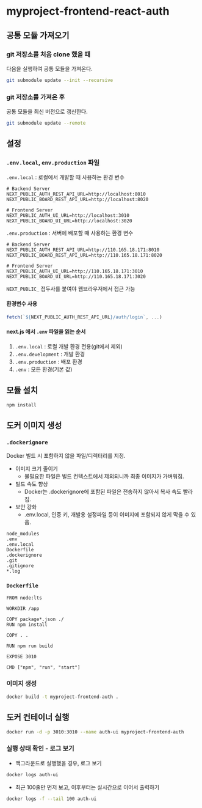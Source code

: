# myproject-frontend-react-auth

## 공통 모듈 가져오기

### git 저장소를 처음 clone 했을 때

다음을 실행하여 공통 모듈을 가져온다.

```bash
git submodule update --init --recursive
```

### git 저장소를 가져온 후

공통 모듈을 최신 버전으로 갱신한다.

```bash
git submodule update --remote
```

## 설정

### `.env.local`, `env.production` 파일

`.env.local` : 로컬에서 개발할 때 사용하는 환경 변수

```properties
# Backend Server
NEXT_PUBLIC_AUTH_REST_API_URL=http://localhost:8010
NEXT_PUBLIC_BOARD_REST_API_URL=http://localhost:8020

# Frontend Server
NEXT_PUBLIC_AUTH_UI_URL=http://localhost:3010
NEXT_PUBLIC_BOARD_UI_URL=http://localhost:3020
```

`.env.production` : 서버에 배포할 때 사용하는 환경 변수

```properties
# Backend Server
NEXT_PUBLIC_AUTH_REST_API_URL=http://110.165.18.171:8010
NEXT_PUBLIC_BOARD_REST_API_URL=http://110.165.18.171:8020

# Frontend Server
NEXT_PUBLIC_AUTH_UI_URL=http://110.165.18.171:3010
NEXT_PUBLIC_BOARD_UI_URL=http://110.165.18.171:3020
```

`NEXT_PUBLIC_` 접두사를 붙여야 웹브라우저에서 접근 가능

#### 환경변수 사용

```js
fetch(`${NEXT_PUBLIC_AUTH_REST_API_URL}/auth/login`, ...)
```

#### next.js 에서 `.env` 파일을 읽는 순서

1. `.env.local` : 로컬 개발 환경 전용(git에서 제외)
2. `.env.development` : 개발 환경
3. `.env.production` : 배포 환경
4. `.env` : 모든 환경(기본 값)

## 모듈 설치

```bash
npm install
```

## 도커 이미지 생성

### `.dockerignore`

Docker 빌드 시 포함하지 않을 파일/디렉터리를 지정.

- 이미지 크기 줄이기
  - 불필요한 파일은 빌드 컨텍스트에서 제외되니까 최종 이미지가 가벼워짐.
- 빌드 속도 향상
  - Docker는 .dockerignore에 포함된 파일은 전송하지 않아서 복사 속도 빨라짐.
- 보안 강화
  - .env.local, 인증 키, 개발용 설정파일 등이 이미지에 포함되지 않게 막을 수 있음.

```
node_modules
.env
.env.local
Dockerfile
.dockerignore
.git
.gitignore
*.log
```

### `Dockerfile`

```
FROM node:lts

WORKDIR /app

COPY package*.json ./
RUN npm install

COPY . .

RUN npm run build

EXPOSE 3010

CMD ["npm", "run", "start"]
```

### 이미지 생성

```bash
docker build -t myproject-frontend-auth .
```

## 도커 컨테이너 실행

```bash
docker run -d -p 3010:3010 --name auth-ui myproject-frontend-auth
```

### 실행 상태 확인 - 로그 보기

- 백그라운드로 실행했을 경우, 로그 보기

```bash
docker logs auth-ui
```

- 최근 100줄만 먼저 보고, 이후부터는 실시간으로 이어서 출력하기

```bash
docker logs -f --tail 100 auth-ui
```
